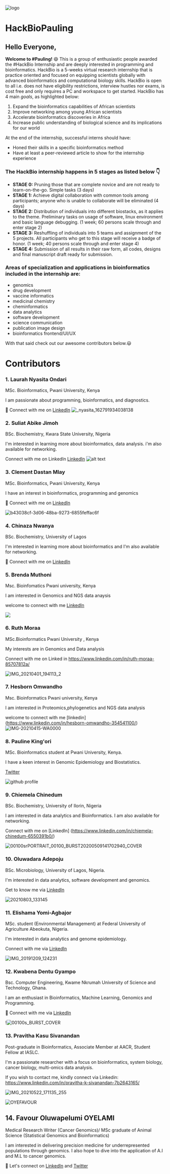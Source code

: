 
![logo](https://user-images.githubusercontent.com/70781289/128011796-f760095a-6e32-43d7-a9a3-0f0baaafc536.png)  
# HackBioPauling
 
## Hello Everyone,
**Welcome to #Pauling!** :smile:
This is a group of enthusiastic people awarded the #HackBio Internship and are deeply interested in programming and bioinformatics.
HackBio is a 5-weeks virtual research internship that is practice oriented and focused on equipping scientists globally with advanced bioinformatics and computational biology skills. HackBio is open to all i.e. does not have eligibility restrictions, interview hustles nor exams, is cost free and only requires a PC and workspace to get started.
HackBio has 4 main _goals_, as highlighted below:
1.    Expand the bioinformatics capabilities of African scientists 
2.    Improve networking among young African scientists 
3.    Accelerate bioinformatics discoveries in Africa 
4.    Increase public understanding of biological science and its implications for our world

At the end of the internship, successful interns should have: 
+ Honed their skills in a specific bioinformatics method 
+ Have at least a peer-reviewed article to show for the internship experience

### The HackBio internship happens in 5 stages as listed below :point_down:
+	**STAGE 0:** Pruning those that are complete novice and are not ready to learn-on-the-go. Simple tasks (3 days) 
+	**STAGE 1:** Achieve digital collaboration with common tools among participants; anyone who is unable to collaborate will be eliminated (4 days) 
+	**STAGE 2:** Distribution of individuals into different biostacks, as it applies to the theme. Preliminary tasks on usage of software, linux environment and basic language debugging. (1 week; 60 persons scale through and enter stage 2) 
+	**STAGE 3:** Reshuffling of individuals into 5 teams and assignment of the 5 projects. All participants who get to this stage will receive a badge of honor. (1 week; 40 persons scale through and enter stage 4) 
+	**STAGE 4:** Submission of all results in their raw form, all codes, designs and final manuscript draft ready for submission.
 
### Areas of specialization and applications in bioinformatics included in the internship are:
+	genomics 
+	drug development 
+	vaccine informatics
+	medicinal chemistry 
+	cheminformatics 
+	data analytics 
+	software development 
+	science communication 
+	publication image design 
+	bioinformatics frontend/UI/UX

With that said check out our awesome contributors below.:smiley:

# Contributors
### 1.    Laurah Nyasita Ondari

MSc. Bioinformatics, Pwani University, Kenya

I am passionate about programming, bioinformatics, and diagnostics.

:speech_balloon: Connect with me on [LinkedIn](https://www.linkedin.com/in/laurah-ondari-749175b6/)
![_nyasita_162791934038138](https://user-images.githubusercontent.com/72727098/127984473-b783147f-0267-40e8-a9cc-f8fda742efbb.jpg)

### 2. Suliat Abike Jimoh

BSc. Biochemistry, Kwara State University, Nigeria

I'm interested in learning more about bioinformatics, data analysis. i'm also available for networking.

Connect with me on LinkedIn [LinkedIn](https://www.linkedin.com/in/suliat-abike-jimoh-362b0384/)
![alt text](https://github.com/SuliJimoh/images/blob/main/suliat.jpg)


### 3.    Clement Dastan Mlay

MSc. Bioinformatics, Pwani University, Kenya

I have an interest in bioinformatics, programming and genomics

:link: Connect with me on [LinkedIn](https://www.linkedin.com/in/clement-mlay-5821a6134/)

![b43038cf-3d06-48ba-9273-6855feffac6f](https://user-images.githubusercontent.com/72735149/128007906-a04b0e01-d39b-4b27-90ba-f3c7ec0853dd.jpg)



### 4. Chinaza Nwanya 
BSc. Biochemistry, University of Lagos 

I'm interested in learning more about bioinformatics and I'm also available for networking.

:link: Connect with me on [LinkedIn](https://www.linkedin.com/in/chinaza-nwanya-5261a6161/)


### 5. Brenda Muthoni 

Msc. Bioinfomatics Pwani university, Kenya

I am interested in Genomics and NGS data anaysis

welcome to connect with me [LinkedIn](https://www.linkedin.com/in/brenda-muthoni-9390b6a6/)

![ ](https://user-images.githubusercontent.com/67633694/127954727-6eae2722-39d5-4c93-b5b1-fbce7b5fa77e.jpg)


### 6. Ruth Moraa

MSc.Bioinformatics Pwani University , Kenya

My interests are in Genomics and Data analysis

Connect with me on Linked in https://www.linkedin.com/in/ruth-moraa-85707812a/

![IMG_20210401_194113_2](https://user-images.githubusercontent.com/72728233/128223088-345d980b-5954-4b3e-add6-10aeee690eab.jpg)


### 7. Hesborn Omwandho

Msc. Bioinformatics Pwani university, Kenya

I am interested in Proteomics,phylogenetics and NGS data analysis

welcome to connect with me [linkedin] (https://www.linkedin.com/in/hesborn-omwandho-354541100/)
![IMG-20210415-WA0000](https://user-images.githubusercontent.com/72735085/127998372-91e8963c-b233-4f5b-9bcc-5e6b21733d10.jpg)


### 8. Pauline King'ori

MSc. Bioinformatics student at Pwani University, Kenya.

I have a keen interest in Genomic Epidemiology and Biostatistics.

[Twitter](https://twitter.com/paulah_kings)

![github profile](https://user-images.githubusercontent.com/61578503/127986353-6080c57c-f57c-4498-9a54-05f262da6dda.jpg)

### 9. Chiemela Chinedum

BSc. Biochemistry, University of Ilorin, Nigeria

I am interested in data analytics and Bioinformatics. I am also available for networking.

Connect with me on [LinkedIn] (https://www.linkedin.com/in/chiemela-chinedum-6550391b0/)

![00100srPORTRAIT_00100_BURST20200509141702940_COVER](https://user-images.githubusercontent.com/85451313/127993593-3e4e2e48-de75-43ea-9863-113699bed1c5.jpg)


### 10. Oluwadara Adepoju 

BSc. Microbiology, University of Lagos, Nigeria.

I'm interested in data analytics, software development and genomics.

Get to know me via [LinkedIn](https://www.linkedin.com/in/oluwadara-adepoju-279985162)

![20210803_133145](https://user-images.githubusercontent.com/70781289/128018810-68b42f7b-e36b-4876-9e6a-ce149e5d7af7.jpg)

### 11. Elishama Yomi-Agbajor 
MSc. student (Environmental Management) at Federal University of Agriculture Abeokuta, Nigeria.

I'm interested in data analytics and genome epidemiology.

Connect with me via [LinkedIn](https://www.linkedin.com/in/elishama-yomi-agbajor-308096102/)

![IMG_20191209_124231](https://user-images.githubusercontent.com/88346095/128010673-a4dfae91-b9fa-473a-b75f-95422dd95ed7.jpg)


### 12. Kwabena Dentu Gyampo

Bsc. Computer Engineering, Kwame Nkrumah University of Science and Technology, Ghana.

I am an enthusiast in Bioinformatics, Machine Learning, Genomics and Programming.

:link: Connect with me via [LinkedIn](https://www.linkedin.com/in/kwabena-gyampo-30229312a/)

!![00100s_BURST_COVER](https://user-images.githubusercontent.com/39109447/128029070-e179b939-d34f-4daa-aa5b-26ce27b2687c.jpg)


### 13. Pravitha Kasu Sivanandan

Post-graduate in Bioinformatics, Associate Member at AACR, Student Fellow at IASLC.

I'm a passionate researcher with a focus on bioinformatics, system biology, cancer biology, multi-omics data analysis.

If you wish to contact me, kindly connect via Linkedin: https://www.linkedin.com/in/pravitha-k-sivanandan-7b2643165/

![IMG_20210522_171135_255](https://user-images.githubusercontent.com/74097867/128237123-5209247a-c813-40c0-ae41-efe52ccd3352.jpg)


![OYEFAVOUR](https://user-images.githubusercontent.com/46101497/128259086-923b80d3-40c6-4e86-b798-ab3a3ddb2c1d.jpg)

## 14.  Favour Oluwapelumi OYELAMI

Medical Research Writer (Cancer Genomics)/ MSc graduate of Animal Science (Statistical Genomics and Bioinformatics) 

I am interested in delivering precision medicine for underrepresented populations through genomics. I also hope to dive into the application of A.I and M.L to cancer genomics.

:link: Let's connect on [LinkedIn](https://www.linkedin.com/in/oyelami-favour-oluwapelumi-6b9397126) and [Twitter](https://twitter.com/OYEFAVOUR)

